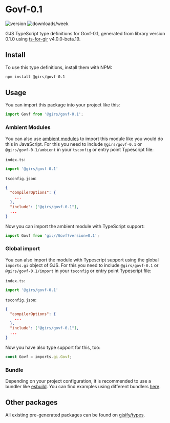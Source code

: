 
# Govf-0.1

![version](https://img.shields.io/npm/v/@girs/govf-0.1)
![downloads/week](https://img.shields.io/npm/dw/@girs/govf-0.1)


GJS TypeScript type definitions for Govf-0.1, generated from library version 0.1.0 using [ts-for-gir](https://github.com/gjsify/ts-for-gir) v4.0.0-beta.19.


## Install

To use this type definitions, install them with NPM:
```bash
npm install @girs/govf-0.1
```

## Usage

You can import this package into your project like this:
```ts
import Govf from '@girs/govf-0.1';
```

### Ambient Modules

You can also use [ambient modules](https://github.com/gjsify/ts-for-gir/tree/main/packages/cli#ambient-modules) to import this module like you would do this in JavaScript.
For this you need to include `@girs/govf-0.1` or `@girs/govf-0.1/ambient` in your `tsconfig` or entry point Typescript file:

`index.ts`:
```ts
import '@girs/govf-0.1'
```

`tsconfig.json`:
```json
{
  "compilerOptions": {
    ...
  },
  "include": ["@girs/govf-0.1"],
  ...
}
```

Now you can import the ambient module with TypeScript support: 

```ts
import Govf from 'gi://Govf?version=0.1';
```

### Global import

You can also import the module with Typescript support using the global `imports.gi` object of GJS.
For this you need to include `@girs/govf-0.1` or `@girs/govf-0.1/import` in your `tsconfig` or entry point Typescript file:

`index.ts`:
```ts
import '@girs/govf-0.1'
```

`tsconfig.json`:
```json
{
  "compilerOptions": {
    ...
  },
  "include": ["@girs/govf-0.1"],
  ...
}
```

Now you have also type support for this, too:

```ts
const Govf = imports.gi.Govf;
```

### Bundle

Depending on your project configuration, it is recommended to use a bundler like [esbuild](https://esbuild.github.io/). You can find examples using different bundlers [here](https://github.com/gjsify/ts-for-gir/tree/main/examples).

## Other packages

All existing pre-generated packages can be found on [gjsify/types](https://github.com/gjsify/types).

